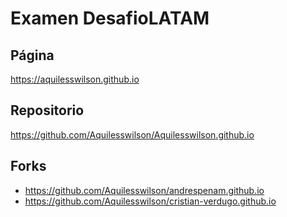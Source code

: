 # Examen DesafioLATAM

## Página
https://aquilesswilson.github.io

## Repositorio
https://github.com/Aquilesswilson/Aquilesswilson.github.io

## Forks
- https://github.com/Aquilesswilson/andrespenam.github.io
- https://github.com/Aquilesswilson/cristian-verdugo.github.io
